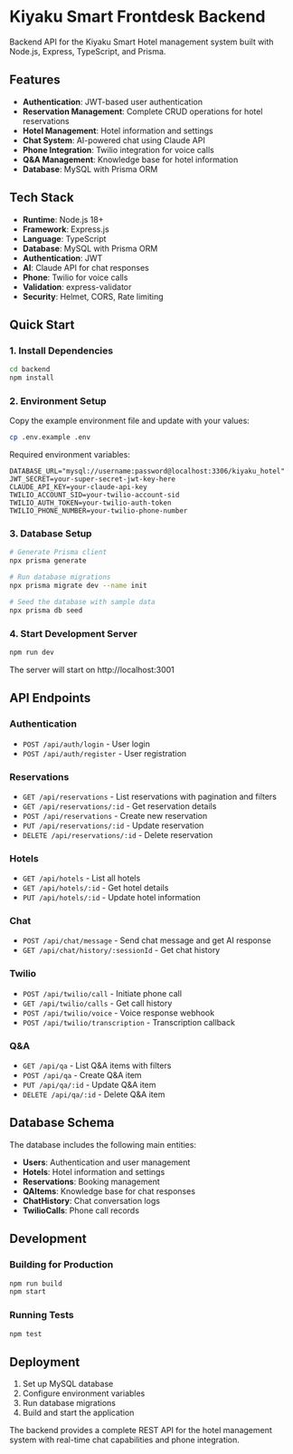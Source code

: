 # Kiyaku Smart Frontdesk Backend

Backend API for the Kiyaku Smart Hotel management system built with Node.js, Express, TypeScript, and Prisma.

## Features

- **Authentication**: JWT-based user authentication
- **Reservation Management**: Complete CRUD operations for hotel reservations
- **Hotel Management**: Hotel information and settings
- **Chat System**: AI-powered chat using Claude API
- **Phone Integration**: Twilio integration for voice calls
- **Q&A Management**: Knowledge base for hotel information
- **Database**: MySQL with Prisma ORM

## Tech Stack

- **Runtime**: Node.js 18+
- **Framework**: Express.js
- **Language**: TypeScript
- **Database**: MySQL with Prisma ORM
- **Authentication**: JWT
- **AI**: Claude API for chat responses
- **Phone**: Twilio for voice calls
- **Validation**: express-validator
- **Security**: Helmet, CORS, Rate limiting

## Quick Start

### 1. Install Dependencies

```bash
cd backend
npm install
```

### 2. Environment Setup

Copy the example environment file and update with your values:

```bash
cp .env.example .env
```

Required environment variables:
```env
DATABASE_URL="mysql://username:password@localhost:3306/kiyaku_hotel"
JWT_SECRET=your-super-secret-jwt-key-here
CLAUDE_API_KEY=your-claude-api-key
TWILIO_ACCOUNT_SID=your-twilio-account-sid
TWILIO_AUTH_TOKEN=your-twilio-auth-token
TWILIO_PHONE_NUMBER=your-twilio-phone-number
```

### 3. Database Setup

```bash
# Generate Prisma client
npx prisma generate

# Run database migrations
npx prisma migrate dev --name init

# Seed the database with sample data
npx prisma db seed
```

### 4. Start Development Server

```bash
npm run dev
```

The server will start on http://localhost:3001

## API Endpoints

### Authentication
- `POST /api/auth/login` - User login
- `POST /api/auth/register` - User registration

### Reservations
- `GET /api/reservations` - List reservations with pagination and filters
- `GET /api/reservations/:id` - Get reservation details
- `POST /api/reservations` - Create new reservation
- `PUT /api/reservations/:id` - Update reservation
- `DELETE /api/reservations/:id` - Delete reservation

### Hotels
- `GET /api/hotels` - List all hotels
- `GET /api/hotels/:id` - Get hotel details
- `PUT /api/hotels/:id` - Update hotel information

### Chat
- `POST /api/chat/message` - Send chat message and get AI response
- `GET /api/chat/history/:sessionId` - Get chat history

### Twilio
- `POST /api/twilio/call` - Initiate phone call
- `GET /api/twilio/calls` - Get call history
- `POST /api/twilio/voice` - Voice response webhook
- `POST /api/twilio/transcription` - Transcription callback

### Q&A
- `GET /api/qa` - List Q&A items with filters
- `POST /api/qa` - Create Q&A item
- `PUT /api/qa/:id` - Update Q&A item
- `DELETE /api/qa/:id` - Delete Q&A item

## Database Schema

The database includes the following main entities:

- **Users**: Authentication and user management
- **Hotels**: Hotel information and settings
- **Reservations**: Booking management
- **QAItems**: Knowledge base for chat responses
- **ChatHistory**: Chat conversation logs
- **TwilioCalls**: Phone call records

## Development

### Building for Production

```bash
npm run build
npm start
```

### Running Tests

```bash
npm test
```

## Deployment

1. Set up MySQL database
2. Configure environment variables
3. Run database migrations
4. Build and start the application

The backend provides a complete REST API for the hotel management system with real-time chat capabilities and phone integration.
